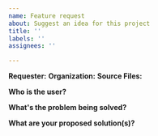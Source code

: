 ```yaml
---
name: Feature request
about: Suggest an idea for this project
title: ''
labels: ''
assignees: ''

---
```


**Requester:**
**Organization:**
**Source Files:**

**Who is the user?**

**What's the problem being solved?**

**What are your proposed solution(s)?**
